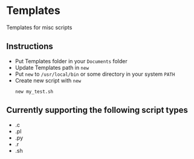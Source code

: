 # Templates
Templates for misc scripts

## Instructions

* Put Templates folder in your `Documents` folder
* Update Templates path in `new`
* Put `new` to `/usr/local/bin` or some directory in your system `PATH`
* Create new script with `new`
	```
	new my_test.sh
	```

## Currently supporting the following script types

* .c
* .pl
* .py
* .r
* .sh